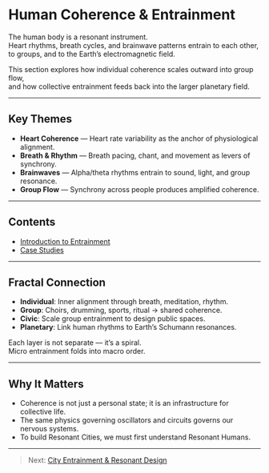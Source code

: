 # Human Coherence & Entrainment

The human body is a resonant instrument.  
Heart rhythms, breath cycles, and brainwave patterns entrain to each other,  
to groups, and to the Earth’s electromagnetic field.  

This section explores how individual coherence scales outward into group flow,  
and how collective entrainment feeds back into the larger planetary field.  

---

## Key Themes

- **Heart Coherence** — Heart rate variability as the anchor of physiological alignment.  
- **Breath & Rhythm** — Breath pacing, chant, and movement as levers of synchrony.  
- **Brainwaves** — Alpha/theta rhythms entrain to sound, light, and group resonance.  
- **Group Flow** — Synchrony across people produces amplified coherence.  

---

## Contents

- [Introduction to Entrainment](entrainment.md)  
- [Case Studies](case_studies.md)  

---

## Fractal Connection

- **Individual**: Inner alignment through breath, meditation, rhythm.  
- **Group**: Choirs, drumming, sports, ritual → shared coherence.  
- **Civic**: Scale group entrainment to design public spaces.  
- **Planetary**: Link human rhythms to Earth’s Schumann resonances.  

Each layer is not separate — it’s a spiral.  
Micro entrainment folds into macro order.  

---

## Why It Matters

- Coherence is not just a personal state; it is an infrastructure for collective life.  
- The same physics governing oscillators and circuits governs our nervous systems.  
- To build Resonant Cities, we must first understand Resonant Humans.  

---

> Next: [City Entrainment & Resonant Design](../city/index.md)  
